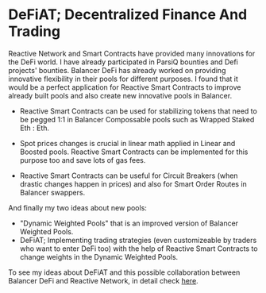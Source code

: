 # DeFiAT; Decentralized Finance And Trading
Reactive Network and Smart Contracts have provided many innovations for the DeFi world. I have already participated in ParsiQ bounties and Defi projects' bounties. Balancer DeFi has already worked on providing innovative flexibility in their pools for different purposes. I found that it would be a perfect application for Reactive Smart Contracts to improve already built pools and also create new innovative pools in Balancer.

- Reactive Smart Contracts can be used for stabilizing tokens that need to be pegged 1:1 in Balancer Compossable pools such as Wrapped Staked Eth : Eth.

- Spot prices changes is crucial in linear math applied in Linear and Boosted pools. Reactive Smart Contracts can be implemented for this purpose too and save lots of gas fees.

- Reactive Smart Contracts can be useful for Circuit Breakers (when drastic changes happen in prices) and also for Smart Order Routes in Balancer swappers.

And finally my two ideas about new pools:
- "Dynamic Weighted Pools" that is an improved version of Balancer Weighted Pools.
- DeFiAT; Implementing trading strategies (even customizeable by traders who want to enter DeFi too) with the help of Reactive Smart Contracts to change weights in the Dynamic Weighted Pools.

To see my ideas about DeFiAT and this possible collaboration between Balancer DeFi and Reactive Network, in detail check [here](https://jitrz.github.io/DeFiAT/).
